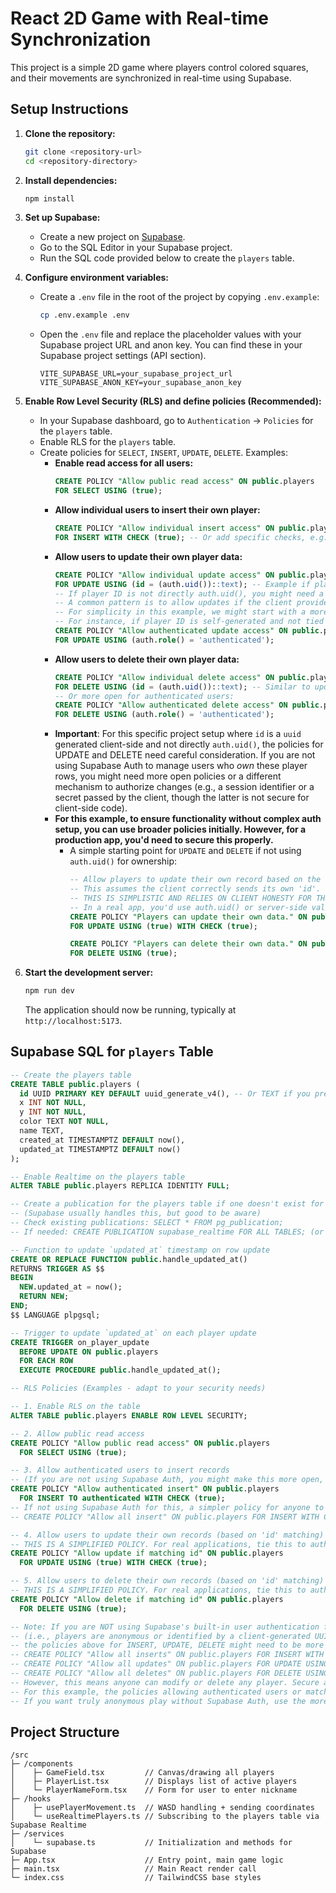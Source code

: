 # React 2D Game with Real-time Synchronization

This project is a simple 2D game where players control colored squares, and their movements are synchronized in real-time using Supabase.

## Setup Instructions

1.  **Clone the repository:**
    ```bash
    git clone <repository-url>
    cd <repository-directory>
    ```

2.  **Install dependencies:**
    ```bash
    npm install
    ```

3.  **Set up Supabase:**
    *   Create a new project on [Supabase](https://supabase.com/).
    *   Go to the SQL Editor in your Supabase project.
    *   Run the SQL code provided below to create the `players` table.

4.  **Configure environment variables:**
    *   Create a `.env` file in the root of the project by copying `.env.example`:
        ```bash
        cp .env.example .env
        ```
    *   Open the `.env` file and replace the placeholder values with your Supabase project URL and anon key. You can find these in your Supabase project settings (API section).
        ```
        VITE_SUPABASE_URL=your_supabase_project_url
        VITE_SUPABASE_ANON_KEY=your_supabase_anon_key
        ```

5.  **Enable Row Level Security (RLS) and define policies (Recommended):**
    *   In your Supabase dashboard, go to `Authentication` -> `Policies` for the `players` table.
    *   Enable RLS for the `players` table.
    *   Create policies for `SELECT`, `INSERT`, `UPDATE`, `DELETE`. Examples:
        *   **Enable read access for all users:**
            ```sql
            CREATE POLICY "Allow public read access" ON public.players
            FOR SELECT USING (true);
            ```
        *   **Allow individual users to insert their own player:**
            ```sql
            CREATE POLICY "Allow individual insert access" ON public.players
            FOR INSERT WITH CHECK (true); -- Or add specific checks, e.g., auth.uid() = user_id if you have a user_id column
            ```
        *   **Allow users to update their own player data:**
            ```sql
            CREATE POLICY "Allow individual update access" ON public.players
            FOR UPDATE USING (id = (auth.uid())::text); -- Example if player id matches auth.uid()
            -- If player ID is not directly auth.uid(), you might need a different check or a function.
            -- A common pattern is to allow updates if the client provides the correct player ID.
            -- For simplicity in this example, we might start with a more open update policy and refine it.
            -- For instance, if player ID is self-generated and not tied to auth.uid():
            CREATE POLICY "Allow authenticated update access" ON public.players
            FOR UPDATE USING (auth.role() = 'authenticated');
            ```
        *   **Allow users to delete their own player data:**
            ```sql
            CREATE POLICY "Allow individual delete access" ON public.players
            FOR DELETE USING (id = (auth.uid())::text); -- Similar to update, adjust if ID is not auth.uid()
            -- Or more open for authenticated users:
            CREATE POLICY "Allow authenticated delete access" ON public.players
            FOR DELETE USING (auth.role() = 'authenticated');
            ```
        *   **Important**: For this specific project setup where `id` is a `uuid` generated client-side and not directly `auth.uid()`, the policies for UPDATE and DELETE need careful consideration. If you are not using Supabase Auth to manage users who *own* these player rows, you might need more open policies or a different mechanism to authorize changes (e.g., a session identifier or a secret passed by the client, though the latter is not secure for client-side code).
        *   **For this example, to ensure functionality without complex auth setup, you can use broader policies initially. However, for a production app, you'd need to secure this properly.**
            *   A simple starting point for `UPDATE` and `DELETE` if not using `auth.uid()` for ownership:
                ```sql
                -- Allow players to update their own record based on the 'id' column.
                -- This assumes the client correctly sends its own 'id'.
                -- THIS IS SIMPLISTIC AND RELIES ON CLIENT HONESTY FOR THE 'id'.
                -- In a real app, you'd use auth.uid() or server-side validation.
                CREATE POLICY "Players can update their own data." ON public.players
                FOR UPDATE USING (true) WITH CHECK (true);

                CREATE POLICY "Players can delete their own data." ON public.players
                FOR DELETE USING (true);
                ```

6.  **Start the development server:**
    ```bash
    npm run dev
    ```
    The application should now be running, typically at `http://localhost:5173`.

## Supabase SQL for `players` Table

```sql
-- Create the players table
CREATE TABLE public.players (
  id UUID PRIMARY KEY DEFAULT uuid_generate_v4(), -- Or TEXT if you prefer to manage UUIDs entirely client-side
  x INT NOT NULL,
  y INT NOT NULL,
  color TEXT NOT NULL,
  name TEXT,
  created_at TIMESTAMPTZ DEFAULT now(),
  updated_at TIMESTAMPTZ DEFAULT now()
);

-- Enable Realtime on the players table
ALTER TABLE public.players REPLICA IDENTITY FULL;

-- Create a publication for the players table if one doesn't exist for all tables
-- (Supabase usually handles this, but good to be aware)
-- Check existing publications: SELECT * FROM pg_publication;
-- If needed: CREATE PUBLICATION supabase_realtime FOR ALL TABLES; (or FOR TABLE public.players)

-- Function to update `updated_at` timestamp on row update
CREATE OR REPLACE FUNCTION public.handle_updated_at()
RETURNS TRIGGER AS $$
BEGIN
  NEW.updated_at = now();
  RETURN NEW;
END;
$$ LANGUAGE plpgsql;

-- Trigger to update `updated_at` on each player update
CREATE TRIGGER on_player_update
  BEFORE UPDATE ON public.players
  FOR EACH ROW
  EXECUTE PROCEDURE public.handle_updated_at();

-- RLS Policies (Examples - adapt to your security needs)

-- 1. Enable RLS on the table
ALTER TABLE public.players ENABLE ROW LEVEL SECURITY;

-- 2. Allow public read access
CREATE POLICY "Allow public read access" ON public.players
  FOR SELECT USING (true);

-- 3. Allow authenticated users to insert records
-- (If you are not using Supabase Auth, you might make this more open, e.g., FOR INSERT WITH CHECK (true))
CREATE POLICY "Allow authenticated insert" ON public.players
  FOR INSERT TO authenticated WITH CHECK (true);
-- If not using Supabase Auth for this, a simpler policy for anyone to insert:
-- CREATE POLICY "Allow all insert" ON public.players FOR INSERT WITH CHECK (true);

-- 4. Allow users to update their own records (based on 'id' matching)
-- THIS IS A SIMPLIFIED POLICY. For real applications, tie this to auth.uid() if possible.
CREATE POLICY "Allow update if matching id" ON public.players
  FOR UPDATE USING (true) WITH CHECK (true);

-- 5. Allow users to delete their own records (based on 'id' matching)
-- THIS IS A SIMPLIFIED POLICY. For real applications, tie this to auth.uid() if possible.
CREATE POLICY "Allow delete if matching id" ON public.players
  FOR DELETE USING (true);

-- Note: If you are NOT using Supabase's built-in user authentication for this game's players
-- (i.e., players are anonymous or identified by a client-generated UUID only),
-- the policies above for INSERT, UPDATE, DELETE might need to be more permissive, like:
-- CREATE POLICY "Allow all inserts" ON public.players FOR INSERT WITH CHECK (true);
-- CREATE POLICY "Allow all updates" ON public.players FOR UPDATE USING (true) WITH CHECK (true);
-- CREATE POLICY "Allow all deletes" ON public.players FOR DELETE USING (true);
-- However, this means anyone can modify or delete any player. Secure appropriately for your use case.
-- For this example, the policies allowing authenticated users or matching IDs are a good starting point.
-- If you want truly anonymous play without Supabase Auth, use the more open policies and be aware of the implications.

```

## Project Structure

```
/src
├─ /components
│    ├─ GameField.tsx         // Canvas/drawing all players
│    ├─ PlayerList.tsx        // Displays list of active players
│    └─ PlayerNameForm.tsx    // Form for user to enter nickname
├─ /hooks
│    ├─ usePlayerMovement.ts  // WASD handling + sending coordinates
│    └─ useRealtimePlayers.ts // Subscribing to the players table via Supabase Realtime
├─ /services
│    └─ supabase.ts           // Initialization and methods for Supabase
├─ App.tsx                    // Entry point, main game logic
├─ main.tsx                   // Main React render call
└─ index.css                  // TailwindCSS base styles
```
